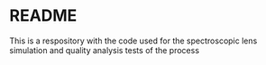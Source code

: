 # README

This is a respository with the code used for the spectroscopic lens simulation and quality analysis tests of the process
